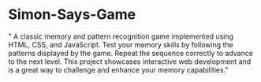 # Simon-Says-Game
" A classic memory and pattern recognition game implemented using HTML, CSS, and JavaScript. Test your memory skills by following the patterns displayed by the game. Repeat the sequence correctly to advance to the next level. This project showcases interactive web development and is a great way to challenge and enhance your memory capabilities."
